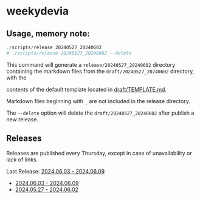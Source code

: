 # weekydevia

## Usage, memory note:

```ps1
./scripts/release 20240527_20240602
# ./scripts/release 20240527_20240602 --delete
```

This command will generate a `release/20240527_20240602` directory containing
the markdown files from the `draft/20240527_20240602` directory, with the

contents of the default template located in
[draft/TEMPLATE.md](draft/TEMPLATE.md).

Markdown files beginning with `_` are not included in the release directory.

The `--delete` option will delete the `draft/20240527_20240602` after publish
a new release.

## Releases

Releases are published every Thursday, except in case of unavailability or lack
of links.

Last Release: [2024.06.03 - 2024.06.09](release/20240603_20240609/README.md)

- [2024.06.03 - 2024.06.09](release/20240603_20240609/README.md)
- [2024.05.27 - 2024.06.02](release/20240527_20240602/README.md)
